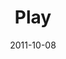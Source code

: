 ---
layout: message
category: message
series: "The Strong Challenge"
title: "Play"
date: 2011-10-08
message_id: 695
---